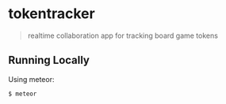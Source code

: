 # tokentracker

> realtime collaboration app for tracking board game tokens

## Running Locally

Using meteor:
```bash
$ meteor
```
